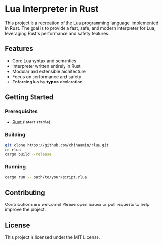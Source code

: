 # Lua Interpreter in Rust

This project is a recreation of the Lua programming language, implemented in Rust. The goal is to provide a fast, safe, and modern interpreter for Lua, leveraging Rust's performance and safety features.

## Features

- Core Lua syntax and semantics
- Interpreter written entirely in Rust
- Modular and extensible architecture
- Focus on performance and safety
- Enforcing lua by **types** decleration

## Getting Started

### Prerequisites

- [Rust](https://www.rust-lang.org/tools/install) (latest stable)

### Building

```bash
git clone https://github.com/chihaamin/rlua.git
cd rlua
cargo build --release
```

### Running

```bash
cargo run -- path/to/your/script.rlua
```

## Contributing

Contributions are welcome! Please open issues or pull requests to help improve the project.

## License

This project is licensed under the MIT License.
